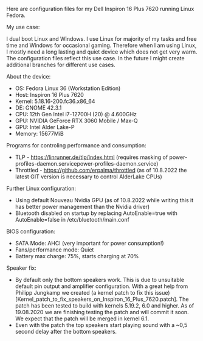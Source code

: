 Here are configuration files for my Dell Inspiron 16 Plus 7620 running Linux Fedora.

My use case: 

I dual boot Linux and Windows. I use Linux for majority of my tasks and free time and Windows for occasional gaming. Therefore when I am using Linux, I mostly need a long lasting and quiet device which does not get very warm. The configuration files reflect this use case. In the future I might create additional branches for different use cases.

About the device:
- OS: Fedora Linux 36 (Workstation Edition)
- Host: Inspiron 16 Plus 7620 
- Kernel: 5.18.16-200.fc36.x86_64 
- DE: GNOME 42.3.1 
- CPU: 12th Gen Intel i7-12700H (20) @ 4.600GHz
- GPU: NVIDIA GeForce RTX 3060 Mobile / Max-Q 
- GPU: Intel Alder Lake-P 
- Memory: 15677MiB 

Programs for controling performance and consumption:
- TLP - https://linrunner.de/tlp/index.html (requires masking of power-profiles-daemon.servicepower-profiles-daemon.service)
- Throttled - https://github.com/erpalma/throttled (as of 10.8.2022 the latest GIT version is necessary to control AlderLake CPUs)

Further Linux configuration:
- Using default Nouveau Nvidia GPU (as of 10.8.2022 while writing this it has better power management than the Nvidia driver)
- Bluetooth disabled on startup by replacing AutoEnable=true with AutoEnable=false in /etc/bluetooth/main.conf

BIOS configuration:
- SATA Mode: AHCI (very important for power consumption!)
- Fans/performance mode: Quiet
- Battery max charge: 75%, starts charging at 70%

Speaker fix:
- By default only the bottom speakers work. This is due to unsuitable default pin output and amplifier configuration.  With a great help from Philipp Jungkamp we created (a kernel patch to fix this issue)[Kernel_patch_to_fix_speakers_on_Inspiron_16_Plus_7620.patch]. The patch has been tested to build with kernels 5.19.2, 6.0 and higher. As of 19.08.2020 we are finishing testing the patch and will commit it soon. We expect that the patch will be merged in kernel 6.1.
- Even with the patch the top speakers start playing sound with a ~0,5 second delay after the bottom speakers.

